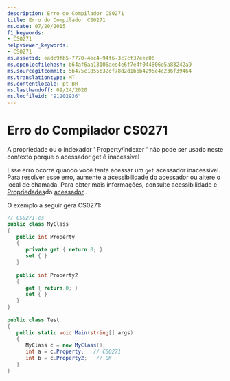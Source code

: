 ```yaml
---
description: Erro do Compilador CS0271
title: Erro do Compilador CS0271
ms.date: 07/20/2015
f1_keywords:
- CS0271
helpviewer_keywords:
- CS0271
ms.assetid: eadc9fb5-7770-4ec4-94f6-3c7cf37eec06
ms.openlocfilehash: b64af6aa13106aee4e6f7e4f044806e5a83242a9
ms.sourcegitcommit: 5b475c1855b32cf78d2d1bbb4295e4c236f39464
ms.translationtype: MT
ms.contentlocale: pt-BR
ms.lasthandoff: 09/24/2020
ms.locfileid: "91202936"
---
```

# <a name="compiler-error-cs0271"></a>Erro do Compilador CS0271

A propriedade ou o indexador ' Property/indexer ' não pode ser usado neste contexto porque o acessador get é inacessível  
  
 Esse erro ocorre quando você tenta acessar um `get` acessador inacessível. Para resolver esse erro, aumente a acessibilidade do acessador ou altere o local de chamada. Para obter mais informações, consulte acessibilidade e [Propriedades](../programming-guide/classes-and-structs/properties.md)do [acessador](../programming-guide/classes-and-structs/restricting-accessor-accessibility.md) .  
  
 O exemplo a seguir gera CS0271:  
  
```csharp  
// CS0271.cs  
public class MyClass  
{  
   public int Property  
   {  
      private get { return 0; }  
      set { }  
   }  
  
   public int Property2  
   {  
      get { return 0; }  
      set { }  
   }  
}  
  
public class Test  
{  
   public static void Main(string[] args)
   {  
      MyClass c = new MyClass();  
      int a = c.Property;   // CS0271  
      int b = c.Property2;   // OK  
   }  
}  
```
